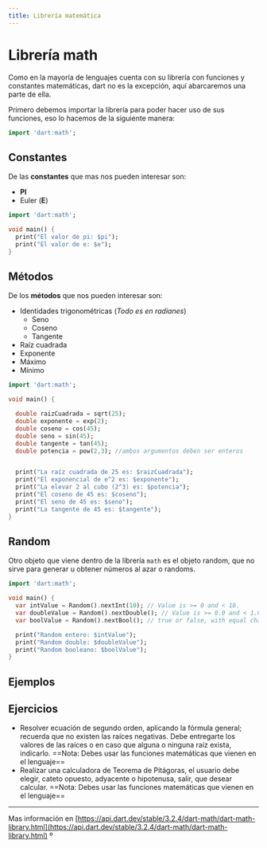 ```yaml
---
title: Librería matemática
---
```


# Librería math

Como en la mayoría de lenguajes cuenta con su librería con funciones y constantes matemáticas, dart no es la excepción, aquí abarcaremos una parte de ella.

Primero debemos importar la librería para poder hacer uso de sus funciones, eso lo hacemos de la siguiente manera:

```dart
import 'dart:math';
```

## Constantes

De las **constantes** que mas nos pueden interesar son:

- **PI**
- Euler (**E**)

```dart
import 'dart:math';

void main() {
  print("El valor de pi: $pi");
  print("El valor de e: $e");
}
```

## Métodos

De los **métodos** que nos pueden interesar son:

- Identidades trigonométricas (*Todo es en radianes*)
    - Seno
    - Coseno
    - Tangente
- Raíz cuadrada
- Exponente
- Máximo
- Mínimo

```dart
import 'dart:math';

void main() {

  double raizCuadrada = sqrt(25);
  double exponente = exp(2);
  double coseno = cos(45);
  double seno = sin(45);
  double tangente = tan(45);
  double potencia = pow(2,3); //ambos argumentos deben ser enteros


  print("La raíz cuadrada de 25 es: $raizCuadrada");
  print("El exponencial de e^2 es: $exponente");
  print("La elevar 2 al cubo (2^3) es: $potencia");
  print("El coseno de 45 es: $coseno");
  print("El seno de 45 es: $seno");
  print("La tangente de 45 es: $tangente");
}
```

## Random

Otro objeto que viene dentro de la librería `math` es el objeto random, que no sirve para generar u obtener números al azar o randoms.

```dart
import 'dart:math';

void main() {
  var intValue = Random().nextInt(10); // Value is >= 0 and < 10.
  var doubleValue = Random().nextDouble(); // Value is >= 0.0 and < 1.0.
  var boolValue = Random().nextBool(); // true or false, with equal chance.

  print("Random entero: $intValue");
  print("Random double: $doubleValue");
  print("Random booleano: $boolValue");
}

```

## Ejemplos

<!-- - Calcular la potencia de un número, solicita al usuario el número que desea elevar y después la base a la cuál lo elevara. Ejemplo: ==$2^2 = 4$; $2^3 = 8$== -->

## Ejercicios

- Resolver ecuación de segundo orden, aplicando la fórmula general; recuerda que no existen las raíces negativas. Debe entregarte los valores de las raíces o en caso que alguna o ninguna raíz exista, indicarlo. ==Nota: Debes usar las funciones matemáticas que vienen en el lenguaje==
- Realizar una calculadora de Teorema de Pitágoras, el usuario debe elegir, cateto opuesto, adyacente o hipotenusa, salir, que desear calcular. ==Nota: Debes usar las funciones matemáticas que vienen en el lenguaje==

---

Mas información en [https://api.dart.dev/stable/3.2.4/dart-math/dart-math-library.html](https://api.dart.dev/stable/3.2.4/dart-math/dart-math-library.html)
º
